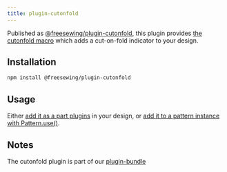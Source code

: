 ```yaml
---
title: plugin-cutonfold
---
```


Published as [@freesewing/plugin-cutonfold][1], this plugin provides [the
cutonfold macro](/reference/macros/cutonfold) which adds a cut-on-fold
indicator to your design.

## Installation

```sh
npm install @freesewing/plugin-cutonfold
```

## Usage

Either [add it as a part plugins](/reference/api/part/config/plugins) in your
design, or [add it to a pattern instance with
Pattern.use()](/reference/api/pattern/use).

## Notes

The cutonfold plugin is part of our [plugin-bundle](/reference/plugins/bundle)

[1]: https://www.npmjs.com/package/@freesewing/plugin-cutonfold

